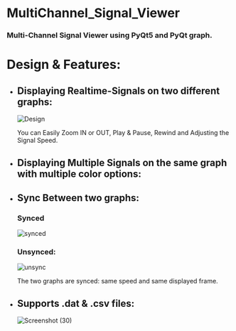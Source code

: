 # MultiChannel_Signal_Viewer
### Multi-Channel Signal Viewer using PyQt5 and PyQt graph.
# Design & Features:
- ## Displaying Realtime-Signals on two different graphs: 

  ![Design](https://github.com/mohandemadx/MultiChannel_Signal_Viewer/assets/102548631/7d5d08a3-397b-43f5-a4fa-f79d4dc6bdfa)

  You can Easily Zoom IN or OUT, Play & Pause, Rewind and Adjusting the Signal Speed.

- ## Displaying Multiple Signals on the same graph with multiple color options:

  
- ## Sync Between two graphs:
  ### Synced
  ![synced](https://github.com/mohandemadx/MultiChannel_Signal_Viewer/assets/102548631/3b0aeee4-58c9-4929-b825-89c768bf01c0) 

  ### Unsynced:
  ![unsync](https://github.com/mohandemadx/MultiChannel_Signal_Viewer/assets/102548631/668d66ed-86df-4746-aa0c-9af546edccfe)

  The two graphs are synced: same speed and same displayed frame.

- ## Supports .dat & .csv files:

  ![Screenshot (30)](https://github.com/mohandemadx/MultiChannel_Signal_Viewer/assets/102548631/e7d33108-a919-4e40-a12b-1f44f6755588)
